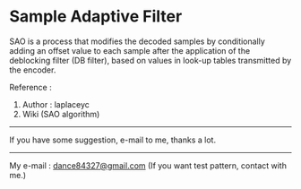 # Sample Adaptive Filter
SAO is a process that modifies the decoded samples by conditionally adding an offset value to each sample after the application
of the deblocking filter (DB filter), based on values in look-up tables transmitted by the encoder.

Reference : 
1. Author : laplaceyc
2. Wiki (SAO algorithm)

---------------------------------------------------------------

If you have some suggestion, e-mail to me, thanks a lot.

----------------------------------------------------------------

My e-mail : dance84327@gmail.com
(If you want test pattern, contact with me.)
